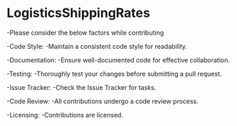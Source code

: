 # LogisticsShippingRates

-Please consider the below factors while contributing

-Code Style:
-Maintain a consistent code style for readability.

-Documentation:
-Ensure well-documented code for effective collaboration.

-Testing:
-Thoroughly test your changes before submitting a pull request.

-Issue Tracker:
-Check the Issue Tracker for tasks.

-Code Review:
-All contributions undergo a code review process.

-Licensing:
-Contributions are licensed.
